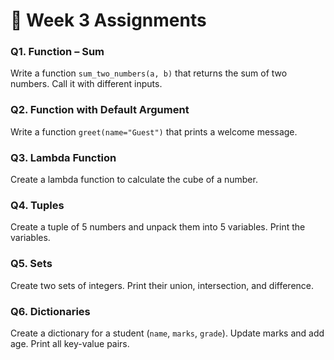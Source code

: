 # 🐍 Week 3 Assignments

### **Q1. Function – Sum**

Write a function `sum_two_numbers(a, b)` that returns the sum of two numbers. Call it with different inputs.

### **Q2. Function with Default Argument**

Write a function `greet(name="Guest")` that prints a welcome message.

### **Q3. Lambda Function**

Create a lambda function to calculate the cube of a number.

### **Q4. Tuples**

Create a tuple of 5 numbers and unpack them into 5 variables. Print the variables.

### **Q5. Sets**

Create two sets of integers. Print their union, intersection, and difference.

### **Q6. Dictionaries**

Create a dictionary for a student (`name`, `marks`, `grade`). Update marks and add age. Print all key-value pairs.
